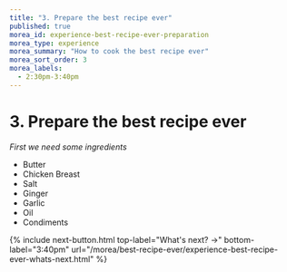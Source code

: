 ```yaml
---
title: "3. Prepare the best recipe ever"
published: true
morea_id: experience-best-recipe-ever-preparation
morea_type: experience
morea_summary: "How to cook the best recipe ever"
morea_sort_order: 3
morea_labels:
  - 2:30pm-3:40pm
---
```



# 3. Prepare the best recipe ever

*First we need some ingredients*
- Butter 
- Chicken Breast
- Salt
- Ginger
- Garlic
- Oil
- Condiments


{% include next-button.html 
           top-label="What's next? ->" 
           bottom-label="3:40pm" 
           url="/morea/best-recipe-ever/experience-best-recipe-ever-whats-next.html" %}

